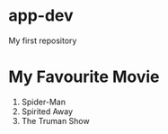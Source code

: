 # app-dev
My first repository

# My Favourite Movie
1. Spider-Man
2. Spirited Away
3. The Truman Show

